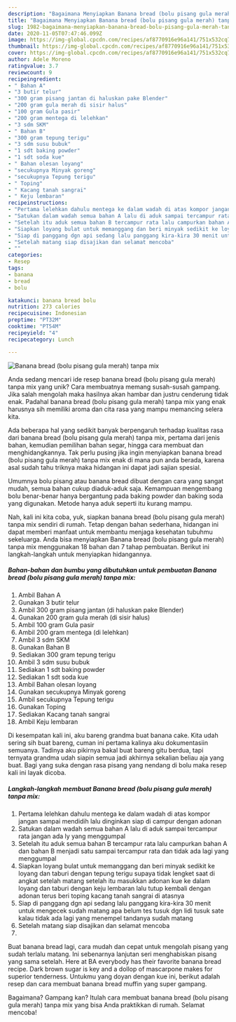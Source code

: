 ```yaml
---
description: "Bagaimana Menyiapkan Banana bread (bolu pisang gula merah) tanpa mix, Menggugah Selera"
title: "Bagaimana Menyiapkan Banana bread (bolu pisang gula merah) tanpa mix, Menggugah Selera"
slug: 1982-bagaimana-menyiapkan-banana-bread-bolu-pisang-gula-merah-tanpa-mix-menggugah-selera
date: 2020-11-05T07:47:46.099Z
image: https://img-global.cpcdn.com/recipes/af8770916e96a141/751x532cq70/banana-bread-bolu-pisang-gula-merah-tanpa-mix-foto-resep-utama.jpg
thumbnail: https://img-global.cpcdn.com/recipes/af8770916e96a141/751x532cq70/banana-bread-bolu-pisang-gula-merah-tanpa-mix-foto-resep-utama.jpg
cover: https://img-global.cpcdn.com/recipes/af8770916e96a141/751x532cq70/banana-bread-bolu-pisang-gula-merah-tanpa-mix-foto-resep-utama.jpg
author: Adele Moreno
ratingvalue: 3.7
reviewcount: 9
recipeingredient:
- " Bahan A"
- "3 butir telur"
- "300 gram pisang jantan di haluskan pake Blender"
- "200 gram gula merah di sisir halus"
- "100 gram Gula pasir"
- "200 gram mentega di lelehkan"
- "3 sdm SKM"
- " Bahan B"
- "300 gram tepung terigu"
- "3 sdm susu bubuk"
- "1 sdt baking powder"
- "1 sdt soda kue"
- " Bahan olesan loyang"
- "secukupnya Minyak goreng"
- "secukupnya Tepung terigu"
- " Toping"
- " Kacang tanah sangrai"
- " Keju lembaran"
recipeinstructions:
- "Pertama lelehkan dahulu mentega ke dalam wadah di atas kompor jangan sampai mendidih lalu dinginkan siap di campur dengan adonan"
- "Satukan dalam wadah semua bahan A lalu di aduk sampai tercampur rata jangan ada ly yang menggumpal"
- "Setelah itu aduk semua bahan B tercampur rata lalu campurkan bahan A dan bahan B menjadi satu sampai tercampur rata dan tidak ada lagi yang menggumpal"
- "Siapkan loyang bulat untuk memanggang dan beri minyak sedikit ke loyang dan taburi dengan tepung terigu supaya tidak lengket saat di angkat setelah matang setelah itu masukkan adonan kue ke dalam loyang dan taburi dengan keju lembaran lalu tutup kembali dengan adonan terus beri toping kacang tanah sangrai di atasnya"
- "Siap di panggang dgn api sedang lalu panggang kira-kira 30 menit untuk mengecek sudah matang apa belum tes tusuk dgn lidi tusuk sate kalau tidak ada lagi yang menempel tandanya sudah matang"
- "Setelah matang siap disajikan dan selamat mencoba"
- ""
categories:
- Resep
tags:
- banana
- bread
- bolu

katakunci: banana bread bolu 
nutrition: 273 calories
recipecuisine: Indonesian
preptime: "PT32M"
cooktime: "PT54M"
recipeyield: "4"
recipecategory: Lunch

---
```



![Banana bread (bolu pisang gula merah) tanpa mix](https://img-global.cpcdn.com/recipes/af8770916e96a141/751x532cq70/banana-bread-bolu-pisang-gula-merah-tanpa-mix-foto-resep-utama.jpg)

Anda sedang mencari ide resep banana bread (bolu pisang gula merah) tanpa mix yang unik? Cara membuatnya memang susah-susah gampang. Jika salah mengolah maka hasilnya akan hambar dan justru cenderung tidak enak. Padahal banana bread (bolu pisang gula merah) tanpa mix yang enak harusnya sih memiliki aroma dan cita rasa yang mampu memancing selera kita.

Ada beberapa hal yang sedikit banyak berpengaruh terhadap kualitas rasa dari banana bread (bolu pisang gula merah) tanpa mix, pertama dari jenis bahan, kemudian pemilihan bahan segar, hingga cara membuat dan menghidangkannya. Tak perlu pusing jika ingin menyiapkan banana bread (bolu pisang gula merah) tanpa mix enak di mana pun anda berada, karena asal sudah tahu triknya maka hidangan ini dapat jadi sajian spesial.

Umumnya bolu pisang atau banana bread dibuat dengan cara yang sangat mudah, semua bahan cukup diaduk-aduk saja. Kemampuan mengembang bolu benar-benar hanya bergantung pada baking powder dan baking soda yang digunakan. Metode hanya aduk seperti itu kurang mampu.


Nah, kali ini kita coba, yuk, siapkan banana bread (bolu pisang gula merah) tanpa mix sendiri di rumah. Tetap dengan bahan sederhana, hidangan ini dapat memberi manfaat untuk membantu menjaga kesehatan tubuhmu sekeluarga. Anda bisa menyiapkan Banana bread (bolu pisang gula merah) tanpa mix menggunakan 18 bahan dan 7 tahap pembuatan. Berikut ini langkah-langkah untuk menyiapkan hidangannya.

<!--inarticleads1-->

##### Bahan-bahan dan bumbu yang dibutuhkan untuk pembuatan Banana bread (bolu pisang gula merah) tanpa mix:

1. Ambil  Bahan A
1. Gunakan 3 butir telur
1. Ambil 300 gram pisang jantan (di haluskan pake Blender)
1. Gunakan 200 gram gula merah (di sisir halus)
1. Ambil 100 gram Gula pasir
1. Ambil 200 gram mentega (di lelehkan)
1. Ambil 3 sdm SKM
1. Gunakan  Bahan B
1. Sediakan 300 gram tepung terigu
1. Ambil 3 sdm susu bubuk
1. Sediakan 1 sdt baking powder
1. Sediakan 1 sdt soda kue
1. Ambil  Bahan olesan loyang
1. Gunakan secukupnya Minyak goreng
1. Ambil secukupnya Tepung terigu
1. Gunakan  Toping
1. Sediakan  Kacang tanah sangrai
1. Ambil  Keju lembaran


Di kesempatan kali ini, aku bareng grandma buat banana cake. Kita udah sering sih buat bareng, cuman ini pertama kalinya aku dokumentasiin semuanya. Tadinya aku pikirnya bakal buat bareng gitu berdua, tapi ternyata grandma udah siapin semua jadi akhirnya sekalian beliau aja yang buat. Bagi yang suka dengan rasa pisang yang nendang di bolu maka resep kali ini layak dicoba. 

<!--inarticleads2-->

##### Langkah-langkah membuat Banana bread (bolu pisang gula merah) tanpa mix:

1. Pertama lelehkan dahulu mentega ke dalam wadah di atas kompor jangan sampai mendidih lalu dinginkan siap di campur dengan adonan
1. Satukan dalam wadah semua bahan A lalu di aduk sampai tercampur rata jangan ada ly yang menggumpal
1. Setelah itu aduk semua bahan B tercampur rata lalu campurkan bahan A dan bahan B menjadi satu sampai tercampur rata dan tidak ada lagi yang menggumpal
1. Siapkan loyang bulat untuk memanggang dan beri minyak sedikit ke loyang dan taburi dengan tepung terigu supaya tidak lengket saat di angkat setelah matang setelah itu masukkan adonan kue ke dalam loyang dan taburi dengan keju lembaran lalu tutup kembali dengan adonan terus beri toping kacang tanah sangrai di atasnya
1. Siap di panggang dgn api sedang lalu panggang kira-kira 30 menit untuk mengecek sudah matang apa belum tes tusuk dgn lidi tusuk sate kalau tidak ada lagi yang menempel tandanya sudah matang
1. Setelah matang siap disajikan dan selamat mencoba
1. 


Buat banana bread lagi, cara mudah dan cepat untuk mengolah pisang yang sudah terlalu matang. Ini sebenarnya lanjutan seri menghabiskan pisang yang sama setelah. Here at BA everybody has their favorite banana bread recipe. Dark brown sugar is key and a dollop of mascarpone makes for superior tenderness. Untukmu yang doyan dengan kue ini, berikut adalah resep dan cara membuat banana bread muffin yang super gampang. 

Bagaimana? Gampang kan? Itulah cara membuat banana bread (bolu pisang gula merah) tanpa mix yang bisa Anda praktikkan di rumah. Selamat mencoba!
